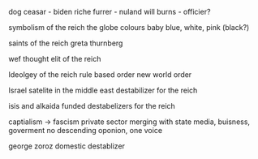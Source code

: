 
dog ceasar - biden
riche furrer - nuland
will burns - officier?

symbolism of the reich
	the globe
	colours
		baby blue, white, pink (black?)

saints of the reich
	greta thurnberg

wef
	thought elit of the reich

Ideolgey of the reich
	rule based order
	new world order

Israel
	satelite in the middle east
	destabilizer for the reich

isis and alkaida
	funded destabelizers for the reich

captialism -> fascism
	private sector merging with state
	media, buisness, goverment
		no descending oponion, one voice

george zoroz 
	 domestic destablizer